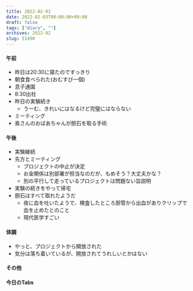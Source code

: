 ```yaml
---
title: 2022-02-03
date: 2022-02-03T00:00:00+09:00
draft: false
tags: ["diary", ""]
archives: 2022-02
slug: 51490
---
```

#### 午前
- 昨日は20:30に寝たのですっきり
- 朝食食べられた(おむすび一個)
- 息子通園
- 8:30出社
- 昨日の実験続き
  - うーむ、きれいにはなるけど完璧にはならない
- ミーティング
- 奥さんのおばあちゃんが胆石を取る手術
#### 午後
- 実験継続
- 先方とミーティング
  - プロジェクトの中止が決定
  - お金関係は別部署が担当なのだが、もめそう？大丈夫かな？
  - 別の平行して走っているプロジェクトは問題ない旨説明
- 実験の続きをやって帰宅
- 胆石はすべて取れたようだ
  - 夜に血を吐いたようで、検査したところ胆管から出血がありクリップで血を止めたとのこと
  - 現代医学すごい
#### 体調
- やっと、プロジェクトから開放された
- 気分は落ち着いているが、開放されてうれしいとかはない
#### その他
#### 今日のTabs